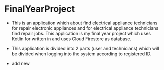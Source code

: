 # FinalYearProject
- This is an application which about find electrical appliance technicians for repair electronic appliances 
and for electrical appliance technicians find repair jobs. This application is my final year project which 
uses Kotlin for written in and uses Cloud Firestore as database.

- This application is divided into 2 parts (user and technicians) which will be divided 
when logging into the system according to registered ID.

- add new 